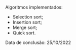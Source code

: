 Algoritmos implementados:
- Selection sort;
- Insertion sort;
- Merge sort;
- Quick sort.

Data de conclusão: 25/10/2022
